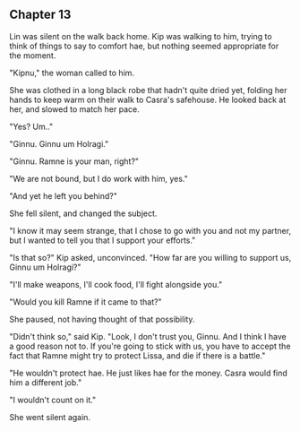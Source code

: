 <!--

ch13

- Setre visits Kip in the night, and is furious at him for letting Casra get to a vulnerable position
  - Setre plans the attack with Kip, tells them where the armory is so they can steal weapons.
  - Linyu suggests using radio to synchronize movements
  - Linyu teaches the people radio
  - Linyu and Ramne's woman, Punyu, become closer
  - Setre takes the antidote back to the Shadestead to heal the slaves who still follow Setre
- Armed with listeners, they surround the Shadestead
  - Kip hears strange signals from Holragi on the radio


Setting:
  - It's starting to get just above freezing temps

-->


## Chapter 13


  Lin was silent on the walk back home. Kip was walking to him, trying to think of things to say to comfort hae, but nothing seemed appropriate for the moment.

  "Kipnu," the woman called to him.

  She was clothed in a long black robe that hadn't quite dried yet, folding her hands to keep warm on their walk to Casra's safehouse. He looked back at her, and slowed to match her pace.

  "Yes? Um.."

  "Ginnu. Ginnu um Holragi."

  "Ginnu. Ramne is your man, right?"

  "We are not bound, but I do work with him, yes."

  "And yet he left you behind?"

  She fell silent, and changed the subject.

  "I know it may seem strange, that I chose to go with you and not my partner, but I wanted to tell you that I support your efforts."

  "Is that so?" Kip asked, unconvinced. "How far are you willing to support us, Ginnu um Holragi?"

  "I'll make weapons, I'll cook food, I'll fight alongside you."

  "Would you kill Ramne if it came to that?"

  She paused, not having thought of that possibility.

  "Didn't think so," said Kip. "Look, I don't trust you, Ginnu. And I think I have a good reason not to. If you're going to stick with us, you have to accept the fact that Ramne might try to protect Lissa, and die if there is a battle."

  "He wouldn't protect hae. He just likes hae for the money. Casra would find him a different job."

  "I wouldn't count on it."

  She went silent again.
